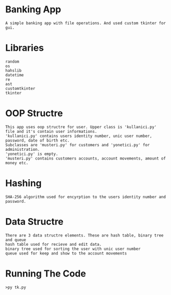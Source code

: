 # Banking App
    A simple banking app with file operations. And used custom tkinter for gui.

# Libraries
    random
    os
    hahslib
    datetime
    re
    ast
    customtkinter
    tkinter

# OOP Structre
    This app uses oop structre for user. Upper class is 'kullanici.py' file and it's contain user informations.
    'kullanici.py' contains users identity number, unic user number, password, date of birth etc.
    Subclasses are 'musteri.py' for customers and 'yonetici.py' for administration.
    'yonetici.py' is empty.
    'musteri.py' contains customers accounts, account movements, amount of money etc.
# Hashing
    SHA-256 algorithm used for encyrption to the users identity number and password.
# Data Structre
    There are 3 data structre elements. These are hash table, binary tree and queue
    hash table used for recieve and edit data.
    binary tree used for sorting the user with unic user number
    queue used for keep and show to the account movements
# Running The Code
    >py tk.py
